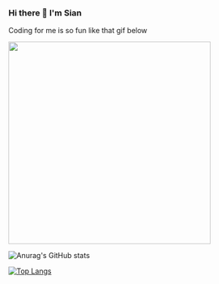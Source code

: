 ### Hi there 👋 I'm Sian 


Coding for me is so fun like that gif below

<!-- ![alt text](https://github.com/SianTharit/SianTharit/blob/master/image.jpg?raw=true) -->

<img src="https://media3.giphy.com/media/MdA16VIoXKKxNE8Stk/200w.webp?cid=ecf05e47mhvmgnklc8txv6iblypwyncwnsvk1jc2spwz0g60&rid=200w.webp&ct=g" width="400" />


![Anurag's GitHub stats](https://github-readme-stats.vercel.app/api?username=SianTharit&show_icons=true&theme=highcontrast)

[![Top Langs](https://github-readme-stats.vercel.app/api/top-langs/?usernameSianTharit&layout=compact)](https://github.com/anuraghazra/github-readme-stats)


<!--
**SianTharit/SianTharit** is a ✨ _special_ ✨ repository because its `README.md` (this file) appears on your GitHub profile.

Here are some ideas to get you started:

- 🔭 I’m currently working on ...
- 🌱 I’m currently learning ...
- 👯 I’m looking to collaborate on ...
- 🤔 I’m looking for help with ...
- 💬 Ask me about ...
- 📫 How to reach me: ...
- 😄 Pronouns: ...
- ⚡ Fun fact: ...
-->
